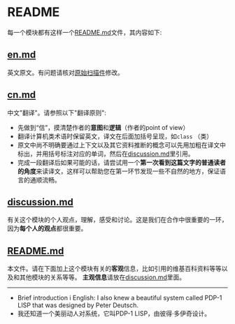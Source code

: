 # README

每一个模块都有这样一个[README.md](README.md)文件，其内容如下:

## [en.md](en.md) 

英文原文。有问题请核对[原始扫描件](https://github.com/steam-maker/EarlyHistoryOfSmalltalk/blob/master/SmalltalkHistoryHOPL-scanned-2015-07-16.pdf)修改。

## [cn.md](cn.md) 

中文"翻译"。请参照以下"翻译原则":

  * 先做到“信”，摸清楚作者的**意图**和**逻辑**（作者的point of view）
  * 翻译计算机类术语时保留英文，译文在后面加括号呈现，如`class` （类）
  * 原文中尚不明确要通过上下文以及其它资料推断的概念可以先用加粗在译文中标出，并用括号标注对应的单词，然后在[discussion.md](disucssion.md)里引用。
  * 完成一段翻译后如果可能的话，请尝试用一个**第一次看到这篇文字的普通读者的角度**来读译文，这样可以帮助您在第一环节发现一些不自然的地方，保证语言的通顺流畅。

## [discussion.md](discussion.md)

有关这个模块的个人观点，理解，感受和讨论。这是我们在合作中很重要的一环，因为**每个人的观点**都很重要。


## [README.md](README.md)

本文件。请在下面加上这个模块有关的**客观**信息，比如引用的维基百科资料等等以及和其他模块的关系等等。
**主观信息**请放在[discussion.md](discussion.md)里面。

---

* Brief introduction i English: I also knew a beautiful system called PDP-1 LISP that was designed by Peter Deutsch.
* 我还知道一个美丽动人对系统，它叫PDP-1 LISP，由彼得·多伊奇设计。
